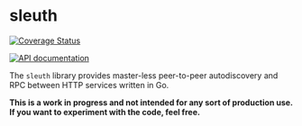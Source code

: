 # sleuth

[![Coverage Status](https://coveralls.io/repos/github/ursiform/sleuth/badge.svg?branch=master)](https://coveralls.io/github/ursiform/sleuth?branch=master)

[![API documentation](https://godoc.org/github.com/ursiform/sleuth?status.svg)](https://godoc.org/github.com/ursiform/sleuth)

The `sleuth` library provides master-less peer-to-peer autodiscovery and RPC between HTTP services written in Go.

**This is a work in progress and not intended for any sort of production use. If you want to experiment with the code, feel free.**
